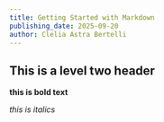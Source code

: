 ```yaml
---
title: Getting Started with Markdown
publishing_date: 2025-09-20
author: Clelia Astra Bertelli
---
```


## This is a level two header

**this is bold text**

_this is italics_
